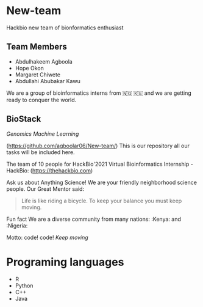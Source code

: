 # New-team
Hackbio new team of bionformatics enthusiast

## Team Members
+ Abdulhakeem Agboola
+ Hope Okon
+ Margaret Chiwete
+ Abdullahi Abubakar Kawu


We are a group of bioinformatics interns from :nigeria: :kenya: and we are getting ready to conquer the world.

## BioStack
_Genomics_
_Machine Learning_

(https://github.com/agboolar06/New-team/) This is our repository all our tasks will be included here.

The team of 10 people for HackBio'2021 Virtual Bioinformatics Internship - HackBio: (https://thehackbio.com)

Ask us about Anything Science! We are your friendly neighborhood science people.
Our Great Mentor said:
> Life is like riding a bicycle. To keep your balance you must keep moving.

Fun fact We are a diverse community from many nations: :Kenya: and :Nigeria:

Motto: code! code! *Keep moving*

# Programing languages
+ R
+ Python
+ C++
+ Java

